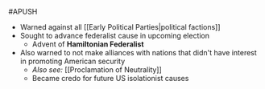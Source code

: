 #APUSH 
- Warned against all [[Early Political Parties|political factions]]
- Sought to advance federalist cause in upcoming election
	- Advent of **Hamiltonian Federalist**
- Also warned to not make alliances with nations that didn't have interest in promoting American security
	- *Also see:* [[Proclamation of Neutrality]]
	- Became credo for future US isolationist causes